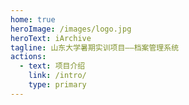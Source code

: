 ```yaml
---
home: true
heroImage: /images/logo.jpg
heroText: iArchive
tagline: 山东大学暑期实训项目——档案管理系统
actions:
  - text: 项目介绍
    link: /intro/
    type: primary
---
```

